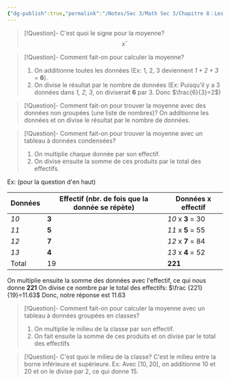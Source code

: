```yaml
---
{"dg-publish":true,"permalink":"/Notes/Sec 3/Math Sec 3/Chapitre 8：Les statistiques/8.6：Les mesures de tendances centrales et de dispersion/A) Moyenne/"}
---
```



>[!Question]- C'est quoi le signe pour la moyenne?
>$$x̄$$

>[!Question]- Comment fait-on pour calculer la moyenne?
>1. On additionne toutes les données (Ex: 1, 2, 3 deviennent *$1+2+3$* $=$ **$6$**).
>2. On divise le résultat par le nombre de données (Ex: Puisqu'il y a 3 données dans *1, 2, 3*, on diviserait **$6$** par 3. Donc $\frac{6}{3}=2$)

>[!Question]- Comment fait-on pour trouver la moyenne avec des données non groupées (une liste de nombres)?
>On additionne les données et on divise le résultat par le nombre de données.

>[!Question]- Comment fait-on pour trouver la moyenne avec un tableau à données condensées?
>1. On multiplie chaque donnée par son effectif.
>2. On divise ensuite la somme de ces produits par le total des effectifs.

Ex: (pour la question d'en haut)

| Données | Effectif (nbr. de fois que la donnée se répète) | Données x effectif |
| ------- | ----------------------------------------------- | ------------------ |
| *10*    | **3**                                           | *10* x **3** = 30  |
| *11*    | **5**                                           | *11* x **5** = 55  |
| *12*    | **7**                                           | *12* x **7** = 84  |
| *13*    | **4**                                           | *13* x **4** = 52  |
| Total   | 19                                              | **221**            |
On multiplie ensuite la somme des données avec l'effectif, ce qui nous donne **221**
On divise ce nombre par le total des effectifs: $\frac {221}{19}=11.63$
Donc, notre réponse est 11.63

>[!Question]- Comment fait-on pour calculer la moyenne avec un tableau à données groupées en classes?
>1. On multiplie le milieu de la classe par son effectif.
>2. On fait ensuite la somme de ces produits et on divise par le total des effectifs

>[!Question]- C'est quoi le milieu de la classe?
>C'est le milieu entre la borne inférieure et supérieure.
>Ex: Avec $[10, 20[$, on additionne 10 et 20 et on le divise par 2, ce qui donne 15.

